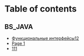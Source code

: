 # Table of contents

## BS\_JAVA

* [Функциональные интерфейсы12](README.md)
* [Page 1](bs\_java/page-1.md)
* [111](bs\_java/111.md)
